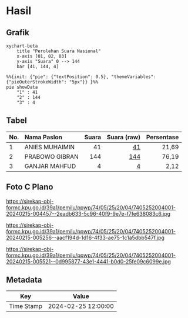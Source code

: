 # Hasil

## Grafik

```mermaid
xychart-beta
    title "Perolehan Suara Nasional"
    x-axis [01, 02, 03]
    y-axis "Suara" 0 --> 144
    bar [41, 144, 4]
```

```mermaid
%%{init: {"pie": {"textPosition": 0.5}, "themeVariables": {"pieOuterStrokeWidth": "5px"}} }%%
pie showData
    "1" : 41
    "2" : 144
    "3" : 4
```

## Tabel

| No. | Nama Paslon    | Suara | Suara (raw) | Persentase |
|:--- |:-------------- | -----:| -----------:| ----------:|
| 1   | ANIES MUHAIMIN | 41    | [41][p-1]   | 21,69      |
| 2   | PRABOWO GIBRAN | 144   | [144][p-2]  | 76,19      |
| 3   | GANJAR MAHFUD  | 4     | [4][p-3]    | 2,12       |


[p-1]: https://github.com/gigit-pemilu/pemilu-2024/blob/main/pilpres/hitung-suara/sub/74-sulawesi-tenggara/sub/05-konawe-selatan/sub/25-andoolo-barat/sub/2004-watumokala/sub/001-tps/sub/paslon-1.txt
[p-2]: https://github.com/gigit-pemilu/pemilu-2024/blob/main/pilpres/hitung-suara/sub/74-sulawesi-tenggara/sub/05-konawe-selatan/sub/25-andoolo-barat/sub/2004-watumokala/sub/001-tps/sub/paslon-2.txt
[p-3]: https://github.com/gigit-pemilu/pemilu-2024/blob/main/pilpres/hitung-suara/sub/74-sulawesi-tenggara/sub/05-konawe-selatan/sub/25-andoolo-barat/sub/2004-watumokala/sub/001-tps/sub/paslon-3.txt

## Foto C Plano

https://sirekap-obj-formc.kpu.go.id/39a1/pemilu/ppwp/74/05/25/20/04/7405252004001-20240215-004457--2eadb633-5c96-40f9-9e7e-f7fe638083c6.jpg

https://sirekap-obj-formc.kpu.go.id/39a1/pemilu/ppwp/74/05/25/20/04/7405252004001-20240215-005256--aacf194d-1d16-4f33-ae75-1c1a5dbb547f.jpg

https://sirekap-obj-formc.kpu.go.id/39a1/pemilu/ppwp/74/05/25/20/04/7405252004001-20240215-005521--0d995877-43e1-4441-b0d0-25fe09c6099e.jpg


## Metadata

| Key        | Value               |
| ---------- | ------------------- |
| Time Stamp | 2024-02-25 12:00:00 |



